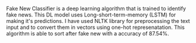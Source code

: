 Fake New Classifier is a deep learning algorithm that is trained to identify fake news. This DL model uses Long-short-term-memory (LSTM) for making it's predictions. I have used NLTK library for preprocessing the text input and to convert them in vectors using one-hot represenatation.
This algorithm is able to sort after fake new with a accuracy of 87.54%.
